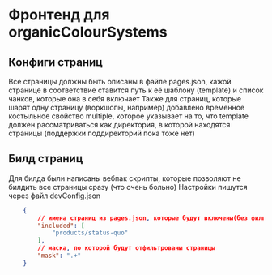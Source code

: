 # Фронтенд для organicColourSystems

## Конфиги страниц
Все страницы должны быть описаны в файле pages.json, кажой странице в соответствие ставится путь к её шаблону (template) и список чанков, которые она в себя включает 
Также для страниц, которые шарят одну страницу (воркшопы, например) добавлено временное костыльное свойство multiple, которое указывает на то, что template должен рассматриваться как директория, в которой находятся страницы (поддержки поддиректорий пока тоже нет)

## Билд страниц 
Для билда были написаны вебпак скрипты, которые позволяют не билдить все страницы сразу (что очень больно)
Настройки пишутся через файл devConfig.json
```json
    {
        // имена страниц из pages.json, которые будут включены(без фильтра все)
        "included": [
            "products/status-quo"
        ],
        // маска, по которой будут отфильтрованы страницы
        "mask": ".+"
    } 
```